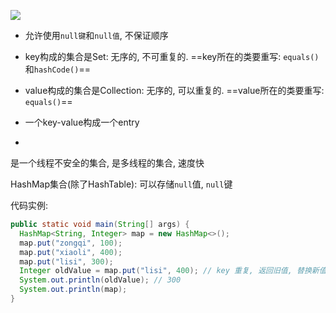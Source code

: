![](https://pic2.superbed.cn/item/5dff093676085c32892cfaf5.jpg)



- 允许使用`null键`和`null值`,  不保证顺序
- key构成的集合是Set: 无序的, 不可重复的.  ==key所在的类要重写: `equals()`和`hashCode()`==

- value构成的集合是Collection: 无序的, 可以重复的. ==value所在的类要重写: `equals()`==
- 一个key-value构成一个entry
- 





是一个线程不安全的集合, 是多线程的集合, 速度快

HashMap集合(除了HashTable):  可以存储`null`值, `null`键

代码实例:

```java
public static void main(String[] args) {
  HashMap<String, Integer> map = new HashMap<>();
  map.put("zongqi", 100);
  map.put("xiaoli", 400);
  map.put("lisi", 300);
  Integer oldValue = map.put("lisi", 400); // key 重复, 返回旧值, 替换新值
  System.out.println(oldValue); // 300
  System.out.println(map);
}
```

